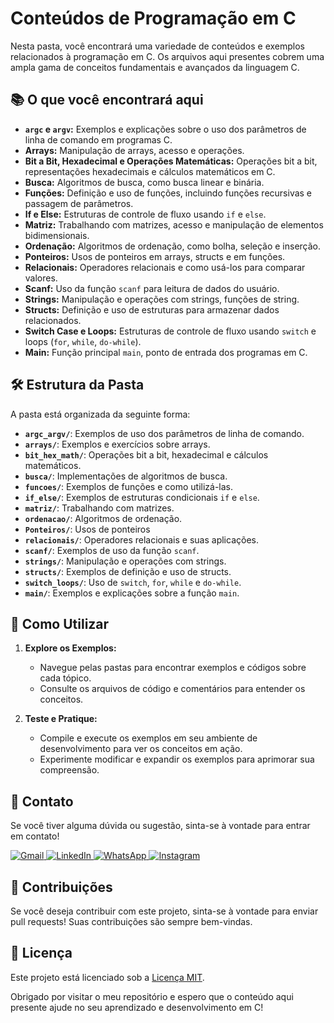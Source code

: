 # Conteúdos de Programação em C

Nesta pasta, você encontrará uma variedade de conteúdos e exemplos relacionados à programação em C. Os arquivos aqui presentes cobrem uma ampla gama de conceitos fundamentais e avançados da linguagem C.

## 📚 O que você encontrará aqui

- **`argc` e `argv`:** Exemplos e explicações sobre o uso dos parâmetros de linha de comando em programas C.
- **Arrays:** Manipulação de arrays, acesso e operações.
- **Bit a Bit, Hexadecimal e Operações Matemáticas:** Operações bit a bit, representações hexadecimais e cálculos matemáticos em C.
- **Busca:** Algoritmos de busca, como busca linear e binária.
- **Funções:** Definição e uso de funções, incluindo funções recursivas e passagem de parâmetros.
- **If e Else:** Estruturas de controle de fluxo usando `if` e `else`.
- **Matriz:** Trabalhando com matrizes, acesso e manipulação de elementos bidimensionais.
- **Ordenação:** Algoritmos de ordenação, como bolha, seleção e inserção.
- **Ponteiros:** Usos de ponteiros em arrays, structs e em funções.
- **Relacionais:** Operadores relacionais e como usá-los para comparar valores.
- **Scanf:** Uso da função `scanf` para leitura de dados do usuário.
- **Strings:** Manipulação e operações com strings, funções de string.
- **Structs:** Definição e uso de estruturas para armazenar dados relacionados.
- **Switch Case e Loops:** Estruturas de controle de fluxo usando `switch` e loops (`for`, `while`, `do-while`).
- **Main:** Função principal `main`, ponto de entrada dos programas em C.

## 🛠️ Estrutura da Pasta

A pasta está organizada da seguinte forma:

- **`argc_argv/`**: Exemplos de uso dos parâmetros de linha de comando.
- **`arrays/`**: Exemplos e exercícios sobre arrays.
- **`bit_hex_math/`**: Operações bit a bit, hexadecimal e cálculos matemáticos.
- **`busca/`**: Implementações de algoritmos de busca.
- **`funcoes/`**: Exemplos de funções e como utilizá-las.
- **`if_else/`**: Exemplos de estruturas condicionais `if` e `else`.
- **`matriz/`**: Trabalhando com matrizes.
- **`ordenacao/`**: Algoritmos de ordenação.
- **`Ponteiros/`**: Usos de ponteiros
- **`relacionais/`**: Operadores relacionais e suas aplicações.
- **`scanf/`**: Exemplos de uso da função `scanf`.
- **`strings/`**: Manipulação e operações com strings.
- **`structs/`**: Exemplos de definição e uso de structs.
- **`switch_loops/`**: Uso de `switch`, `for`, `while` e `do-while`.
- **`main/`**: Exemplos e explicações sobre a função `main`.

## 🚀 Como Utilizar

1. **Explore os Exemplos:**
   - Navegue pelas pastas para encontrar exemplos e códigos sobre cada tópico.
   - Consulte os arquivos de código e comentários para entender os conceitos.

2. **Teste e Pratique:**
   - Compile e execute os exemplos em seu ambiente de desenvolvimento para ver os conceitos em ação.
   - Experimente modificar e expandir os exemplos para aprimorar sua compreensão.

## 💬 Contato

Se você tiver alguma dúvida ou sugestão, sinta-se à vontade para entrar em contato!

<p align="left">
  <a href="mailto:pablocaballero07@gmail.com" title="Gmail">
    <img src="https://img.shields.io/badge/-Gmail-FF0000?style=flat-square&labelColor=FF0000&logo=gmail&logoColor=white" alt="Gmail"/>
  </a>
  <a href="https://www.linkedin.com/in/pabl0maciel" title="LinkedIn">
    <img src="https://img.shields.io/badge/-Linkedin-0e76a8?style=flat-square&logo=Linkedin&logoColor=white" alt="LinkedIn"/>
  </a>
  <a href="https://wa.me/11963934212" title="WhatsApp">
    <img src="https://img.shields.io/badge/-WhatsApp-25d366?style=flat-square&labelColor=25d366&logo=whatsapp&logoColor=white" alt="WhatsApp"/>
  </a>
  <a href="https://www.instagram.com/pabl0maciel" title="Instagram">
    <img src="https://img.shields.io/badge/-Instagram-DF0174?style=flat-square&labelColor=DF0174&logo=instagram&logoColor=white" alt="Instagram"/>
  </a>
</p>

## 🤝 Contribuições

Se você deseja contribuir com este projeto, sinta-se à vontade para enviar pull requests! Suas contribuições são sempre bem-vindas.

## 📜 Licença

Este projeto está licenciado sob a [Licença MIT](LICENSE).

Obrigado por visitar o meu repositório e espero que o conteúdo aqui presente ajude no seu aprendizado e desenvolvimento em C!

